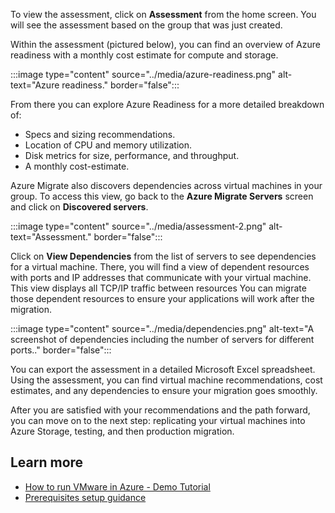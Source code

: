 To view the assessment, click on **Assessment** from the home screen. You will see the assessment based on the group that was just created.

Within the assessment (pictured below), you can find an overview of Azure readiness with a monthly cost estimate for compute and storage.

:::image type="content" source="../media/azure-readiness.png" alt-text="Azure readiness." border="false":::

From there you can explore Azure Readiness for a more detailed breakdown of:

- Specs and sizing recommendations.
- Location of CPU and memory utilization.
- Disk metrics for size, performance, and throughput.
- A monthly cost-estimate.

Azure Migrate also discovers dependencies across virtual machines in your group. To access this view, go back to the **Azure Migrate Servers** screen and click on **Discovered servers**.

:::image type="content" source="../media/assessment-2.png" alt-text="Assessment." border="false":::

Click on **View Dependencies** from the list of servers to see dependencies for a virtual machine. There, you will find a view of dependent resources with ports and IP addresses that communicate with your virtual machine. This view displays all TCP/IP traffic between resources You can migrate those dependent resources to ensure your applications will work after the migration.

:::image type="content" source="../media/dependencies.png" alt-text="A screenshot of dependencies including the number of servers for different ports.." border="false":::

You can export the assessment in a detailed Microsoft Excel spreadsheet. Using the assessment, you can find virtual machine recommendations, cost estimates, and any dependencies to ensure your migration goes smoothly.

After you are satisfied with your recommendations and the path forward, you can move on to the next step: replicating your virtual machines into Azure Storage, testing, and then production migration.

## Learn more

- [How to run VMware in Azure - Demo Tutorial](https://www.microsoft.com/videoplayer/embed/RE4sOiW?azure-portal=true)
- [Prerequisites setup guidance](/azure/migrate/tutorial-prepare-vmware#prepare-azure?azure-portal=true)
